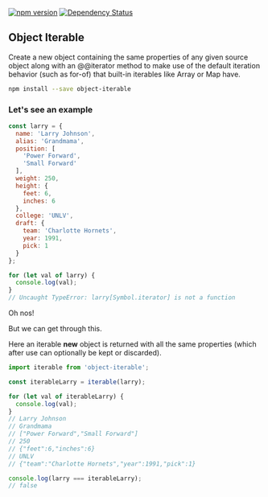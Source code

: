 [![npm version](https://badge.fury.io/js/object-iterable.svg)](https://www.npmjs.com/package/object-iterable)
[![Dependency Status](https://david-dm.org/evturn/object-iterable.svg)](https://www.npmjs.com/package/object-iterable)

## Object Iterable

Create a new object containing the same properties of any given source object along with an @@iterator method to make use of the default iteration behavior (such as for-of) that built-in iterables like Array or Map have.

```bash
npm install --save object-iterable
```

### Let's see an example

```javascript
const larry = {
  name: 'Larry Johnson',
  alias: 'Grandmama',
  position: [
    'Power Forward',
    'Small Forward'
  ],
  weight: 250,
  height: {
    feet: 6,
    inches: 6
  },
  college: 'UNLV',
  draft: {
    team: 'Charlotte Hornets',
    year: 1991,
    pick: 1
  }
};

for (let val of larry) {
  console.log(val);
}
// Uncaught TypeError: larry[Symbol.iterator] is not a function
```
Oh nos!

But we can get through this.

Here an iterable __new__ object is returned with all the same properties (which after use can optionally be kept or discarded).

```javascript
import iterable from 'object-iterable';

const iterableLarry = iterable(larry);

for (let val of iterableLarry) {
  console.log(val);
}
// Larry Johnson
// Grandmama
// ["Power Forward","Small Forward"]
// 250
// {"feet":6,"inches":6}
// UNLV
// {"team":"Charlotte Hornets","year":1991,"pick":1}

console.log(larry === iterableLarry);
// false
```
